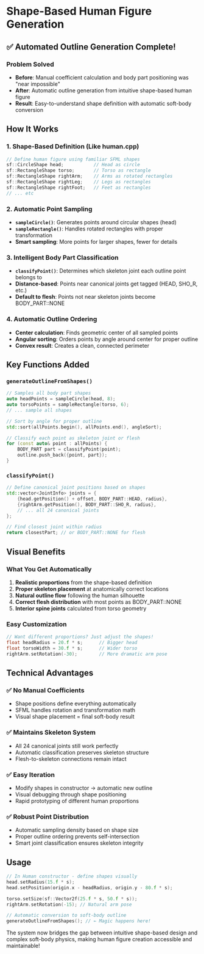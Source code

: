 # Shape-Based Human Figure Generation

## ✅ Automated Outline Generation Complete!

### Problem Solved

- **Before**: Manual coefficient calculation and body part positioning was "near impossible"
- **After**: Automatic outline generation from intuitive shape-based human figure
- **Result**: Easy-to-understand shape definition with automatic soft-body conversion

## How It Works

### 1. **Shape-Based Definition** (Like human.cpp)

```cpp
// Define human figure using familiar SFML shapes
sf::CircleShape head;           // Head as circle
sf::RectangleShape torso;       // Torso as rectangle
sf::RectangleShape rightArm;    // Arms as rotated rectangles
sf::RectangleShape rightLeg;    // Legs as rectangles
sf::RectangleShape rightFoot;   // Feet as rectangles
// ... etc
```

### 2. **Automatic Point Sampling**

- **`sampleCircle()`**: Generates points around circular shapes (head)
- **`sampleRectangle()`**: Handles rotated rectangles with proper transformation
- **Smart sampling**: More points for larger shapes, fewer for details

### 3. **Intelligent Body Part Classification**

- **`classifyPoint()`**: Determines which skeleton joint each outline point belongs to
- **Distance-based**: Points near canonical joints get tagged (HEAD, SHO_R, etc.)
- **Default to flesh**: Points not near skeleton joints become BODY_PART::NONE

### 4. **Automatic Outline Ordering**

- **Center calculation**: Finds geometric center of all sampled points
- **Angular sorting**: Orders points by angle around center for proper outline
- **Convex result**: Creates a clean, connected perimeter

## Key Functions Added

### `generateOutlineFromShapes()`

```cpp
// Samples all body part shapes
auto headPoints = sampleCircle(head, 8);
auto torsoPoints = sampleRectangle(torso, 6);
// ... sample all shapes

// Sort by angle for proper outline
std::sort(allPoints.begin(), allPoints.end(), angleSort);

// Classify each point as skeleton joint or flesh
for (const auto& point : allPoints) {
    BODY_PART part = classifyPoint(point);
    outline.push_back({point, part});
}
```

### `classifyPoint()`

```cpp
// Define canonical joint positions based on shapes
std::vector<JointInfo> joints = {
    {head.getPosition() + offset, BODY_PART::HEAD, radius},
    {rightArm.getPosition(), BODY_PART::SHO_R, radius},
    // ... all 24 canonical joints
};

// Find closest joint within radius
return closestPart; // or BODY_PART::NONE for flesh
```

## Visual Benefits

### What You Get Automatically

1. **Realistic proportions** from the shape-based definition
2. **Proper skeleton placement** at anatomically correct locations
3. **Natural outline flow** following the human silhouette
4. **Correct flesh distribution** with most points as BODY_PART::NONE
5. **Interior spine joints** calculated from torso geometry

### Easy Customization

```cpp
// Want different proportions? Just adjust the shapes!
float headRadius = 20.f * s;      // Bigger head
float torsoWidth = 30.f * s;      // Wider torso
rightArm.setRotation(-30);        // More dramatic arm pose
```

## Technical Advantages

### ✅ **No Manual Coefficients**

- Shape positions define everything automatically
- SFML handles rotation and transformation math
- Visual shape placement = final soft-body result

### ✅ **Maintains Skeleton System**

- All 24 canonical joints still work perfectly
- Automatic classification preserves skeleton structure
- Flesh-to-skeleton connections remain intact

### ✅ **Easy Iteration**

- Modify shapes in constructor → automatic new outline
- Visual debugging through shape positioning
- Rapid prototyping of different human proportions

### ✅ **Robust Point Distribution**

- Automatic sampling density based on shape size
- Proper outline ordering prevents self-intersection
- Smart joint classification ensures skeleton integrity

## Usage

```cpp
// In Human constructor - define shapes visually
head.setRadius(15.f * s);
head.setPosition(origin.x - headRadius, origin.y - 80.f * s);

torso.setSize(sf::Vector2f(25.f * s, 50.f * s));
rightArm.setRotation(-15); // Natural arm pose

// Automatic conversion to soft-body outline
generateOutlineFromShapes(); // ← Magic happens here!
```

The system now bridges the gap between intuitive shape-based design and complex soft-body physics, making human figure creation accessible and maintainable!
